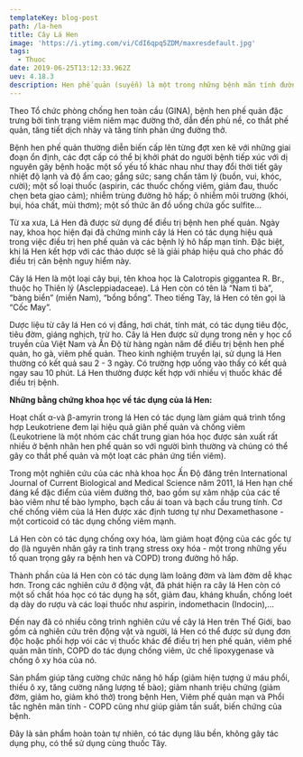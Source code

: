 ```yaml
---
templateKey: blog-post
path: /la-hen
title: Cây Lá Hen
image: 'https://i.ytimg.com/vi/CdI6qpq5ZDM/maxresdefault.jpg' 
tags:
  - Thuoc
date: 2019-06-25T13:12:33.962Z
uev: 4.18.3
description: Hen phế quản (suyễn) là một trong những bệnh mãn tính đường hô hấp thường gặp nhất, với khoảng 300 triệu người mắc trên toàn thế giới.
---
```


Theo Tổ chức phòng chống hen toàn cầu (GINA), bệnh hen phế quản đặc trưng bởi tình trạng viêm niêm mạc đường thở, dẫn đến phù nề, co thắt phế quản, tăng tiết dịch nhày và tăng tính phản ứng đường thở.
 
Bệnh hen phế quản thường diễn biến cấp lên từng đợt xen kẽ với những giai đoạn ổn định, các đợt cấp có thể bị khởi phát do người bệnh tiếp xúc với dị nguyên gây bệnh hoặc một số yếu tố khác nhau như thay đổi thời tiết gây nhiệt độ lạnh và độ ẩm cao; gắng sức; sang chấn tâm lý (buồn, vui, khóc, cười); một số loại thuốc (aspirin, các thuốc chống viêm, giảm đau, thuốc chẹn beta giao cảm); nhiễm trùng đường hô hấp; ô nhiễm môi trường (khói, bụi, hóa chất, mùi thơm); một số thức ăn đồ uống chứa gốc sulfite…

Từ xa xưa, Lá Hen đã được sử dụng để điều trị bệnh hen phế quản. Ngày nay, khoa học hiện đại đã chứng minh cây lá Hen có tác dụng hiệu quả trong việc điều trị hen phế quản và các bệnh lý hô hấp mạn tính. Đặc biệt, khi lá Hen kết hợp với các thảo dược sẽ là giải pháp hiệu quả cho phác đồ điều trị căn bệnh nguy hiểm này.
 
Cây lá Hen là một loại cây bụi, tên khoa học là Calotropis giggantea R. Br., thuộc họ Thiên lý (Ascleppiadaceae). Lá Hen còn có tên là “Nam tì bà”, “bàng biển” (miền Nam), “bồng bồng”. Theo tiếng Tày, lá Hen có tên gọi là “Cốc May”. 

Dược liệu từ cây lá Hen có vị đắng, hơi chát, tính mát, có tác dụng tiêu độc, tiêu đờm, giáng nghịch, trừ ho.
Cây lá Hen được sử dụng trong nên y học cổ truyền của Việt Nam và Ấn Độ từ hàng ngàn năm để điều trị bệnh hen phế quản, ho gà, viêm phế quản. Theo kinh nghiệm truyền lại, sử dụng lá Hen thường có kết quả sau 2 - 3 ngày. Có trường hợp uống vào thấy có kết quả ngay sau 10 phút. Lá Hen thường được kết hợp với nhiều vị thuốc khác để điều trị bệnh.

**Những bằng chứng khoa học về tác dụng của lá Hen:**

Hoạt chất α-và β-amyrin trong lá Hen có tác dụng làm giảm quá trình tổng hợp Leukotriene đem lại hiệu quả giãn phế quản và chống viêm (Leukotriene là một nhóm các chất trung gian hóa học được sản xuất rất nhiều ở bệnh nhân hen phế quản so với người bình thường và chúng có thể gây co thắt phế quản và một loạt các phản ứng tiền viêm).

Trong một nghiên cứu của các nhà khoa học Ấn Độ đăng trên International Journal of Current Biological and Medical Science năm 2011, lá Hen hạn chế đáng kể đặc điểm của viêm đường thở, bao gồm sự xâm nhập của các tế bào viêm như tế bào lympho, bạch cầu ái toan và bạch cầu trung tính. Cơ chế chống viêm của lá Hen được xác định tương tự như Dexamethasone - một corticoid có tác dụng chống viêm mạnh.

Lá Hen còn có tác dụng chống oxy hóa, làm giảm hoạt động của các gốc tự do (là nguyên nhân gây ra tình trạng stress oxy hóa - một trong những yếu tố quan trọng gây ra bệnh hen và COPD) trong đường hô hấp.

Thành phần của lá Hen còn có tác dụng làm loãng đờm và làm đờm dễ khạc hơn. Trong các nghiên cứu ở động vật, đã phát hiện ra cây lá Hen còn có một số chất hóa học có tác dụng hạ sốt, giảm đau, kháng khuẩn, chống loét dạ dày do rượu và các loại thuốc như aspirin, indomethacin (Indocin),…

Đến nay đã có nhiều công trình nghiên cứu về cây lá Hen trên Thế Giới, bao gồm cả nghiên cứu trên động vật và người, lá Hen có thể được sử dụng đơn độc hoặc phối hợp vói các vị thuốc khác để điều trị hen phế quản, viêm phế quản mãn tính, COPD do tác dụng chống viêm, ức chế lipoxygenase và chống ô xy hóa của nó.

Sản phẩm giúp tăng cường chức năng hô hấp (giảm hiện tượng ứ máu phổi, thiếu ô xy, tăng cường năng lượng tế bào); giảm nhanh triệu chứng (giảm đờm, giảm ho, giảm khó thở) trong bệnh Hen, Viêm phế quản mạn và Phổi tắc nghẽn mãn tính - COPD cũng như giúp giảm tần suất, biến chứng của bệnh.

Đây là sản phẩm hoàn toàn tự nhiên, có tác dụng lâu bền, không gây tác dụng phụ, có thể sử dụng cùng thuốc Tây. 